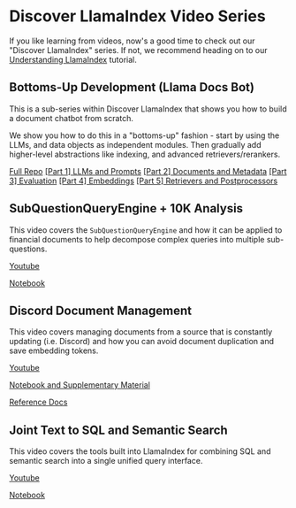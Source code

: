 # Discover LlamaIndex Video Series

If you like learning from videos, now's a good time to check out our "Discover LlamaIndex" series. If not, we recommend heading on to our [Understanding LlamaIndex](/understanding/understanding.md) tutorial.

## Bottoms-Up Development (Llama Docs Bot)

This is a sub-series within Discover LlamaIndex that shows you how to build a document chatbot from scratch.

We show you how to do this in a "bottoms-up" fashion - start by using the LLMs, and data objects as independent modules. Then gradually add higher-level abstractions like indexing, and advanced retrievers/rerankers.

[Full Repo](https://github.com/run-llama/llama_docs_bot)
[[Part 1] LLMs and Prompts](https://www.youtube.com/watch?v=p0jcvGiBKSA)
[[Part 2] Documents and Metadata](https://www.youtube.com/watch?v=nGNoacku0YY)
[[Part 3] Evaluation](https://www.youtube.com/watch?v=LQy8iHOJE2A)
[[Part 4] Embeddings](https://www.youtube.com/watch?v=2c64G-iDJKQ)
[[Part 5] Retrievers and Postprocessors](https://www.youtube.com/watch?v=mIyZ_9gqakE)

## SubQuestionQueryEngine + 10K Analysis

This video covers the `SubQuestionQueryEngine` and how it can be applied to financial documents to help decompose complex queries into multiple sub-questions.

[Youtube](https://www.youtube.com/watch?v=GT_Lsj3xj1o)

[Notebook](../../examples/usecases/10k_sub_question.ipynb)

## Discord Document Management

This video covers managing documents from a source that is constantly updating (i.e. Discord) and how you can avoid document duplication and save embedding tokens.

[Youtube](https://www.youtube.com/watch?v=j6dJcODLd_c)

[Notebook and Supplementary Material](https://github.com/jerryjliu/llama_index/tree/main/docs/examples/discover_llamaindex/document_management/)

[Reference Docs](../module_guides/indexing/document_management.md)

## Joint Text to SQL and Semantic Search

This video covers the tools built into LlamaIndex for combining SQL and semantic search into a single unified query interface.

[Youtube](https://www.youtube.com/watch?v=ZIvcVJGtCrY)

[Notebook](../../examples/query_engine/SQLAutoVectorQueryEngine.ipynb)
